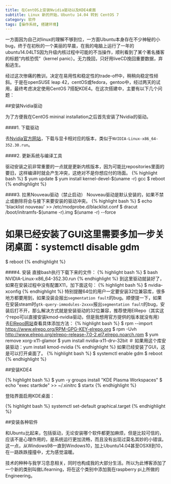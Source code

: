 ```yaml
---
title: 在CentOS上安装Nvidia驱动以及KDE4桌面
subtitle: Linux 新的开始，Ubuntu 14.04 转到 CentOS 7
category: 软件
tags: [操作系统, 搭建环境]
---
```


一方面因为自己对linux的理解不够到位，一方面Ubuntu本身存在不少神秘的小bug，终于在初秋的一个美丽的早晨，在我的电脑上运行了一年的ubuntu14.04LTS因为升级内核过程中可能的不当操作，顺利看到了某个著名播客的标题“内核恐慌”（kernel panic）。无力挽回，只好用liveCD挽回重要数据，弃船逃生。
<!--more-->

经过这次惨痛的教训，决定在易用性和稳定性的trade-off中，稍稍向稳定性倾斜。于是在openSUSE leap 42，centOS或fedora，gentoo中，经过两天的试用，最终考虑决定使用CentOS 7搭配KDE4。在这次搭建中，主要有以下几个问题：

##安装Nvidia驱动  

为了方便我在CentOS mininal installation之后首先安装了Nvidia的驱动。

####1. 下载驱动

去[Nvidia官方网站](http://www.nvidia.com/Download/index.aspx)，下载与显卡相对应的版本，类似于`NVIDIA-Linux-x86_64-352.30.run`。

####2. 更新系统与编译工具

驱动安装之前非常重要的一点就是更新内核版本，因为可能比repositories里面的要旧，这样编译时就会产生冲突，这绝对不是你想应付的场面。
{% highlight bash %}
$ yum update
$ yum install kernel-devel-$(uname -r) gcc
$ reboot
{% endhighlight %}

####3. 拉黑Nouveau驱动（禁止启动）
Nouveau驱动是默认安装的，如果不禁止或删除将会与接下来要安装的驱动冲突。
{% highlight bash %} 
$ echo 'blacklist nouveau' >> /etc/modprobe.d/blacklist.conf
$ dracut /boot/initramfs-$(uname -r).img $(uname -r) --force
# 如果已经安装了GUI这里需要多加一步关闭桌面：systemctl disable gdm
$ reboot 
{% endhighlight %}

####4. 安装
直接bash执行下载下来的文件：
{% highlight bash %}
$ bash NVIDIA-Linux-x86_64-352.30.run
{% endhighlight %}
到这里驱动就装好了，如果在安装过程中没有配置X11，加下面这句：
{% highlight bash %}
$ nvidia-xconfig
{% endhighlight %}
特别提醒64位的用户一定要安装32位兼容库，很多地方都要用到，如果没装会报出`segmentation fault`的bug。顺便提一下，如果在安装steam时`gtk-query-immodules-2xxxx`报出`segmentation fault`的bug，安装后打不开，那么解决方式就是安装驱动的32位兼容，推荐使用EIRepo（其实这个repo可以直接安装kmod-nvidia驱动，但是我想用官方提供的版本就没有用）去[EIRepo网站](http://elrepo.org/tiki/tiki-index.php)查看具体添加方法：
{% highlight bash %}
$ rpm --import https://www.elrepo.org/RPM-GPG-KEY-elrepo.org
$ rpm -Uvh http://www.elrepo.org/elrepo-release-7.0-2.el7.elrepo.noarch.rpm
$ yum remove xorg-x11-glamor
$ yum install nvidia-x11-drv-32bit
＃ 如果用这个库安装驱动：yum install kmod-nvidia
{% endhighlight %}
如果已经安装了GUI，这是可以打开桌面了。
{% highlight bash %}
$ systemctl enable gdm
$ reboot
{% endhighlight %}

##安装KDE4

{% highlight bash %}
$ yum -y groups install "KDE Plasma Workspaces" 
$ echo "exec startkde" >> ~/.xinitrc
$ startx
{% endhighlight %}

登陆界面启用KDE桌面：

{% highlight bash %}
systemctl set-default graphical.target
{% endhighlight %}

##安装各种软件

和Ubuntu比起来，包括驱动，无论安装哪个软件都更加麻烦，但是比较可信的，应该不是心理作用的，是系统运行更加流畅，而且没有出现过莫名其妙的小错误。这一点，从Windows98一直到Windows10，加上Ubuntu14.04甚至OSX8到10，在一路跌跌撞撞中，尤为感觉温暖。

技术的种种与我学习息息相关，同时也构成我的大部分生活。所以为此博客添加了一个新的类别叫做Lifearning，将在这个类别中添加我在raspberry pi上所做的Engineering。

